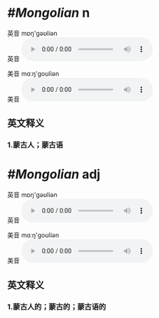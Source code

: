 # ***\#Mongolian*** n
英音 mɒŋ'ɡəʊliən  
英音
<audio src="./media/Mongolian1_AAC.aac" controls="controls"></audio>

美音 mɑːŋ'ɡoʊliən  
美音
<audio src="./media/Mongolian1_AAC.aac" controls="controls"></audio>



  

英文释义
---
### 1.**蒙古人；蒙古语**  


# ***\#Mongolian*** adj
英音 mɒŋ'ɡəʊliən  
英音
<audio src="./media/Mongolian1_AAC.aac" controls="controls"></audio>

美音 mɑːŋ'ɡoʊliən  
美音
<audio src="./media/Mongolian1_AAC.aac" controls="controls"></audio>



  

英文释义
---
### 1.**蒙古人的；蒙古的；蒙古语的**  



